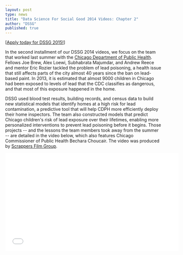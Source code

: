 ```yaml
---
layout: post
type: news
title: "Data Science For Social Good 2014 Videos: Chapter 2"
author: "DSSG"
published: true
---
```


[<a href="http://dssg.uchicago.edu/faq/">Apply today for DSSG 2015!</a>]

In the second installment of our DSSG 2014 videos, we focus on the team that worked last summer with the <a href="http://www.cityofchicago.org/city/en/depts/cdph.html">Chicago Department of Public Health</a>. Fellows Joe Brew, Alex Loewi, Subhabrata Majumdar, and Andrew Reece and mentor Eric Rozier tackled the problem of lead poisoning, a health issue that still affects parts of the city almost 40 years since the ban on lead-based paint. In 2013, it is estimated that almost 9000 children in Chicago had been exposed to levels of lead that the CDC classifies as dangerous, and that most of this exposure happened in the home.

DSSG used blood test results, building records, and census data to build new statistical models that identify homes at a high risk for lead contamination, a predictive tool that will help CDPH more efficiently deploy their home inspectors. The team also constructed models that predict Chicago children's risk of lead exposure over their lifetimes, enabling more personalized interventions to prevent lead poisoning before it begins. Those projects -- and the lessons the team members took away from the summer -- are detailed in the video below, which also features Chicago Commissioner of Public Health Bechara Choucair. The video was produced by <a href="http://www.scrappersfilmgroup.com/">Scrappers Film Group</a>.

<iframe width="560" height="315" src="//www.youtube.com/embed/Fc4IHhJSV3I?rel=0" frameborder="0" allowfullscreen></iframe>